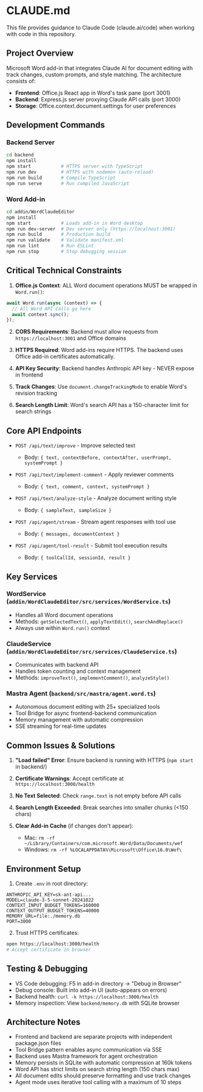 # CLAUDE.md

This file provides guidance to Claude Code (claude.ai/code) when working with code in this repository.

## Project Overview
Microsoft Word add-in that integrates Claude AI for document editing with track changes, custom prompts, and style matching. The architecture consists of:
- **Frontend**: Office.js React app in Word's task pane (port 3001)
- **Backend**: Express.js server proxying Claude API calls (port 3000)
- **Storage**: Office.context.document.settings for user preferences

## Development Commands

### Backend Server
```bash
cd backend
npm install
npm start           # HTTPS server with TypeScript
npm run dev         # HTTPS with nodemon (auto-reload)
npm run build       # Compile TypeScript
npm run serve       # Run compiled JavaScript
```

### Word Add-in
```bash
cd addin/WordClaudeEditor
npm install
npm start           # Loads add-in in Word desktop
npm run dev-server  # Dev server only (https://localhost:3001)
npm run build       # Production build
npm run validate    # Validate manifest.xml
npm run lint        # Run ESLint
npm run stop        # Stop debugging session
```

## Critical Technical Constraints

1. **Office.js Context**: ALL Word document operations MUST be wrapped in `Word.run()`:
```javascript
await Word.run(async (context) => {
  // All Word API calls go here
  await context.sync();
});
```

2. **CORS Requirements**: Backend must allow requests from `https://localhost:3001` and Office domains

3. **HTTPS Required**: Word add-ins require HTTPS. The backend uses Office add-in certificates automatically.

4. **API Key Security**: Backend handles Anthropic API key - NEVER expose in frontend

5. **Track Changes**: Use `document.changeTrackingMode` to enable Word's revision tracking

6. **Search Length Limit**: Word's search API has a 150-character limit for search strings

## Core API Endpoints

- `POST /api/text/improve` - Improve selected text
  - Body: `{ text, contextBefore, contextAfter, userPrompt, systemPrompt }`
  
- `POST /api/text/implement-comment` - Apply reviewer comments
  - Body: `{ text, comment, context, systemPrompt }`

- `POST /api/text/analyze-style` - Analyze document writing style
  - Body: `{ sampleText, sampleSize }`

- `POST /api/agent/stream` - Stream agent responses with tool use
  - Body: `{ messages, documentContext }`

- `POST /api/agent/tool-result` - Submit tool execution results
  - Body: `{ toolCallId, sessionId, result }`

## Key Services

### WordService (`addin/WordClaudeEditor/src/services/WordService.ts`)
- Handles all Word document operations
- Methods: `getSelectedText()`, `applyTextEdit()`, `searchAndReplace()`
- Always use within `Word.run()` context

### ClaudeService (`addin/WordClaudeEditor/src/services/ClaudeService.ts`)
- Communicates with backend API
- Handles token counting and context management
- Methods: `improveText()`, `implementComment()`, `analyzeStyle()`

### Mastra Agent (`backend/src/mastra/agent.word.ts`)
- Autonomous document editing with 25+ specialized tools
- Tool Bridge for async frontend-backend communication
- Memory management with automatic compression
- SSE streaming for real-time updates

## Common Issues & Solutions

1. **"Load failed" Error**: Ensure backend is running with HTTPS (`npm start` in backend/)

2. **Certificate Warnings**: Accept certificate at `https://localhost:3000/health`

3. **No Text Selected**: Check `range.text` is not empty before API calls

4. **Search Length Exceeded**: Break searches into smaller chunks (<150 chars)

5. **Clear Add-in Cache** (if changes don't appear):
   - Mac: `rm -rf ~/Library/Containers/com.microsoft.Word/Data/Documents/wef`
   - Windows: `rm -rf %LOCALAPPDATA%\Microsoft\Office\16.0\Wef\`

## Environment Setup

1. Create `.env` in root directory:
```
ANTHROPIC_API_KEY=sk-ant-api...
MODEL=claude-3-5-sonnet-20241022
CONTEXT_INPUT_BUDGET_TOKENS=160000
CONTEXT_OUTPUT_BUDGET_TOKENS=40000
MEMORY_URL=file:./memory.db
PORT=3000
```

2. Trust HTTPS certificates:
```bash
open https://localhost:3000/health
# Accept certificate in browser
```

## Testing & Debugging

- VS Code debugging: F5 in add-in directory → "Debug in Browser"
- Debug console: Built into add-in UI (auto-appears on errors)
- Backend health: `curl -k https://localhost:3000/health`
- Memory inspection: View `backend/memory.db` with SQLite browser

## Architecture Notes

- Frontend and backend are separate projects with independent package.json files
- Tool Bridge pattern enables async communication via SSE
- Backend uses Mastra framework for agent orchestration
- Memory persists in SQLite with automatic compression at 160k tokens
- Word API has strict limits on search string length (150 chars max)
- All document edits should preserve formatting and use track changes
- Agent mode uses iterative tool calling with a maximum of 10 steps